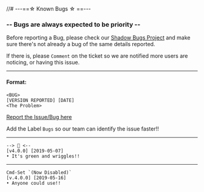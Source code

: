 //# ---==☆ Known Bugs ☆ ==---
  ### -- Bugs are always expected to be priority --

Before reporting a Bug, please check our [Shadow Bugs Project](https://github.com/orgs/shadow-spybeje/projects/1) and make sure there's not already a bug of the same details reported.

If there is, please `Comment` on the ticket so we are notified more users are noticing, or having this issue.

----------
#### Format:
```
<BUG>
[VERSION REPORTED] [DATE]
<The Problem>
```
[Report the Issue/Bug here](https://github.com/shadow-spybeje/LadyShadow/issues/new)

Add the Label `Bugs` so our team can identify the issue faster!!

----------
```
--> 🐛 <--
[v4.0.0] [2019-05-07]
• It's green and wriggles!!
```
----------
```
Cmd-Set `(Now Disabled)`
[v.4.0.0] [2019-05-16]
• Anyone could use!!
```
